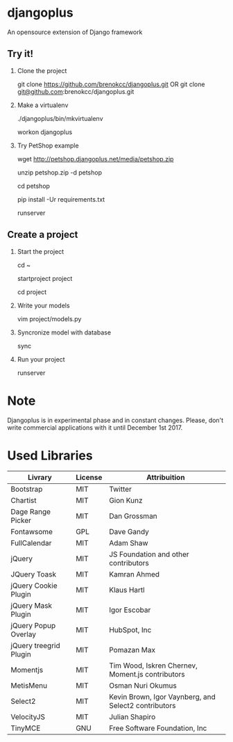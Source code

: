 # djangoplus
An opensource extension of Django framework

## Try it!
1. Clone the project

   git clone https://github.com/brenokcc/djangoplus.git OR git clone git@github.com:brenokcc/djangoplus.git

2. Make a virtualenv

   ./djangoplus/bin/mkvirtualenv
   
   workon djangoplus
   
3. Try PetShop example

   wget http://petshop.djangoplus.net/media/petshop.zip
   
   unzip petshop.zip -d petshop
   
   cd petshop

   pip install -Ur requirements.txt
   
   runserver
   
   
## Create a project

1. Start the project

   cd ~
   
   startproject project
   
   cd project
   
2. Write your models
 
   vim project/models.py

3. Syncronize model with database

   sync
   
4. Run your project

   runserver

   
# Note

Djangoplus is in experimental phase and in constant changes. Please, don't write commercial applications with it until December 1st 2017.

# Used Libraries

| Livrary   | License | Attribuition |
|-----------|---------|--------------|
|Bootstrap|MIT|Twitter|
|Chartist|MIT|Gion Kunz|
|Dage Range Picker|MIT|Dan Grossman|
|Fontawsome|GPL|Dave Gandy|
|FullCalendar|MIT|Adam Shaw|
|jQuery|MIT|JS Foundation and other contributors|
|JQuery Toask|MIT|Kamran Ahmed|
|jQuery Cookie Plugin|MIT|Klaus Hartl|
|jQuery Mask Plugin|MIT|Igor Escobar|
|jQuery Popup Overlay|MIT|HubSpot, Inc|
|jQuery treegrid Plugin|MIT|Pomazan Max|
|Momentjs|MIT|Tim Wood, Iskren Chernev, Moment.js contributors|
|MetisMenu|MIT|Osman Nuri Okumus|
|Select2|MIT|Kevin Brown, Igor Vaynberg, and Select2 contributors|
|VelocityJS|MIT|Julian Shapiro|
|TinyMCE |GNU|Free Software Foundation, Inc|



